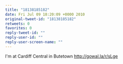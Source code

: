 ```yaml
---
title: "18138185182"
date: Fri Jul 09 18:20:09 +0000 2010
original-tweet-id: "18138185182"
retweets: 0
favorites: 0
reply-tweet-id: ""
reply-user-id: ""
reply-user-screen-name: ""
---
```

I'm at Cardiff Central in Butetown http://gowal.la/r/sLge
